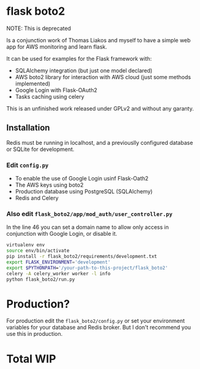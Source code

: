 # flask boto2

NOTE: This is deprecated

Is a conjunction work of Thomas Liakos and myself to have a simple web app for AWS monitoring and learn flask. 

It can be used for examples for the Flask framework with:

* SQLAlchemy integration (but just one model declared)
* AWS boto2 library for interaction with AWS cloud (just some methods implemented)
* Google Login with Flask-OAuth2
* Tasks caching using celery

This is an unfinished work released under GPLv2 and without any garanty.

## Installation

Redis must be running in localhost, and a previouslly configured database or SQLite for development.

### Edit `config.py`

* To enable the use of Google Login usinf Flask-Oath2
* The AWS keys using boto2
* Production database using PostgreSQL (SQLAlchemy)
* Redis and Celery

### Also edit `flask_boto2/app/mod_auth/user_controller.py`

In the line 46 you can set a domain name to allow only access in conjunction with Google Login, or disable it.

```bash
virtualenv env
source env/bin/activate
pip install -r flask_boto2/requirements/development.txt
export FLASK_ENVIRONMENT='development'
export $PYTHONPATH='/your-path-to-this-project/flask_boto2'
celery -A celery_worker worker -l info
python flask_boto2/run.py 
```

# Production?

For production edit the `flask_boto2/config.py` or set your environment variables for your database and Redis broker. But I don't recommend you use this in production.

# Total WIP 
